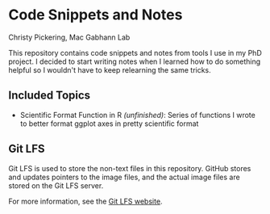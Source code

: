 # Code Snippets and Notes

Christy Pickering, Mac Gabhann Lab

This repository contains code snippets and notes from tools I use in my PhD project. I decided to start writing notes when I learned how to do something helpful so I wouldn't have to keep relearning the same tricks.

## Included Topics

* Scientific Format Function in R *(unfinished)*: Series of functions I wrote to better format ggplot axes in pretty scientific format

## Git LFS

Git LFS is used to store the non-text files in this repository. GitHub stores and updates pointers to the image files, and the actual image files are stored on the Git LFS server.

For more information, see the [Git LFS website](https://git-lfs.github.com/).

